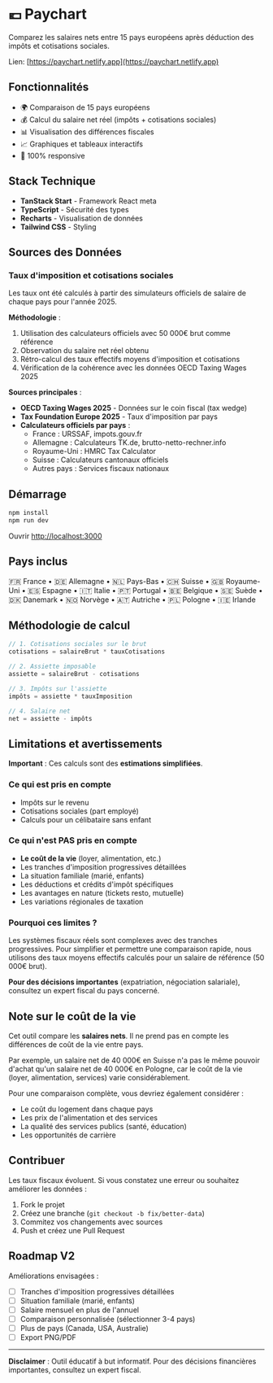 # 💶 Paychart

Comparez les salaires nets entre 15 pays européens après déduction des impôts et cotisations sociales.

Lien: [https://paychart.netlify.app](https://paychart.netlify.app)

## Fonctionnalités

- 🌍 Comparaison de 15 pays européens
- 💰 Calcul du salaire net réel (impôts + cotisations sociales)
- 📊 Visualisation des différences fiscales
- 📈 Graphiques et tableaux interactifs
- 📱 100% responsive

## Stack Technique

- **TanStack Start** - Framework React meta
- **TypeScript** - Sécurité des types
- **Recharts** - Visualisation de données
- **Tailwind CSS** - Styling

## Sources des Données

### Taux d'imposition et cotisations sociales

Les taux ont été calculés à partir des simulateurs officiels de salaire de chaque pays pour l'année 2025.

**Méthodologie** :
1. Utilisation des calculateurs officiels avec 50 000€ brut comme référence
2. Observation du salaire net réel obtenu
3. Rétro-calcul des taux effectifs moyens d'imposition et cotisations
4. Vérification de la cohérence avec les données OECD Taxing Wages 2025

**Sources principales** :
- **OECD Taxing Wages 2025** - Données sur le coin fiscal (tax wedge)
- **Tax Foundation Europe 2025** - Taux d'imposition par pays
- **Calculateurs officiels par pays** :
    - France : URSSAF, impots.gouv.fr
    - Allemagne : Calculateurs TK.de, brutto-netto-rechner.info
    - Royaume-Uni : HMRC Tax Calculator
    - Suisse : Calculateurs cantonaux officiels
    - Autres pays : Services fiscaux nationaux

## Démarrage

```bash
npm install
npm run dev
```

Ouvrir [http://localhost:3000](http://localhost:3000)

## Pays inclus

🇫🇷 France • 🇩🇪 Allemagne • 🇳🇱 Pays-Bas • 🇨🇭 Suisse • 🇬🇧 Royaume-Uni • 🇪🇸 Espagne • 🇮🇹 Italie • 🇵🇹 Portugal • 🇧🇪 Belgique • 🇸🇪 Suède • 🇩🇰 Danemark • 🇳🇴 Norvège • 🇦🇹 Autriche • 🇵🇱 Pologne • 🇮🇪 Irlande

## Méthodologie de calcul

```typescript
// 1. Cotisations sociales sur le brut
cotisations = salaireBrut * tauxCotisations

// 2. Assiette imposable
assiette = salaireBrut - cotisations

// 3. Impôts sur l'assiette
impôts = assiette * tauxImposition

// 4. Salaire net
net = assiette - impôts
```

## Limitations et avertissements

**Important** : Ces calculs sont des **estimations simplifiées**.

### Ce qui est pris en compte
- Impôts sur le revenu
- Cotisations sociales (part employé)
- Calculs pour un célibataire sans enfant

### Ce qui n'est PAS pris en compte
- **Le coût de la vie** (loyer, alimentation, etc.)
- Les tranches d'imposition progressives détaillées
- La situation familiale (marié, enfants)
- Les déductions et crédits d'impôt spécifiques
- Les avantages en nature (tickets resto, mutuelle)
- Les variations régionales de taxation

### Pourquoi ces limites ?

Les systèmes fiscaux réels sont complexes avec des tranches progressives. Pour simplifier et permettre une comparaison rapide, nous utilisons des taux moyens effectifs calculés pour un salaire de référence (50 000€ brut).

**Pour des décisions importantes** (expatriation, négociation salariale), consultez un expert fiscal du pays concerné.

## Note sur le coût de la vie

Cet outil compare les **salaires nets**. Il ne prend pas en compte les différences de coût de la vie entre pays.

Par exemple, un salaire net de 40 000€ en Suisse n'a pas le même pouvoir d'achat qu'un salaire net de 40 000€ en Pologne, car le coût de la vie (loyer, alimentation, services) varie considérablement.

Pour une comparaison complète, vous devriez également considérer :
- Le coût du logement dans chaque pays
- Les prix de l'alimentation et des services
- La qualité des services publics (santé, éducation)
- Les opportunités de carrière

## Contribuer

Les taux fiscaux évoluent. Si vous constatez une erreur ou souhaitez améliorer les données :

1. Fork le projet
2. Créez une branche (`git checkout -b fix/better-data`)
3. Commitez vos changements avec sources
4. Push et créez une Pull Request

## Roadmap V2

Améliorations envisagées :

- [ ] Tranches d'imposition progressives détaillées
- [ ] Situation familiale (marié, enfants)
- [ ] Salaire mensuel en plus de l'annuel
- [ ] Comparaison personnalisée (sélectionner 3-4 pays)
- [ ] Plus de pays (Canada, USA, Australie)
- [ ] Export PNG/PDF

---

**Disclaimer** : Outil éducatif à but informatif. Pour des décisions financières importantes, consultez un expert fiscal.